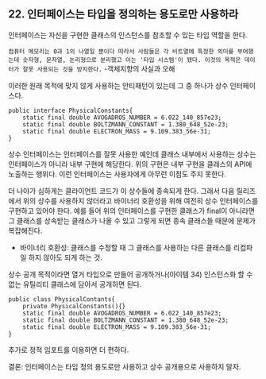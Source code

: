 ## 22. 인터페이스는 타입을 정의하는 용도로만 사용하라
인터페이스는 자신을 구현한 클래스의 인스턴스를 참조할 수 있는 타입 역할을 한다.

`컴퓨터 메모리는 0과 1의 나열일 뿐이다 따라서 사람들은 각 비트열에 특정한 의미를 부여했는데 숫자형, 문자열, 논리형으로 분리했고 이는 '타입 시스템'이 됐다. 이것의 목적은 데이터가 잘못 사용되는 것을 방지한다.` -객체지향의 사실과 오해<br>

이러한 원래 목적에 맞지 않게 사용하는 안티패턴이 있는데 그 중 하나가 상수 인터페이스다.

```
public interface PhysicalConstants{
    static final double AVOGADROS_NUMBER = 6.022_140_857e23;
    static final double BOLTZMANN_CONSTANT = 1.380_648_52e-23;
    static final double ELECTRON_MASS = 9.109.383_56e-31;
}
```

상수 인터페이스는 인터페이스를 잘못 사용한 예인데 클래스 내부에서 사용하는 상수는 인터페이스가 아니라 내부 구현에 해당한다. 위의 구현은 내부 구현을 클래스의 API에 노출하는 행위다. 이런 인터페이스는 사용자에게 아무런 이점도 주지 못한다. 

더 나아가 심하게는 클라이언트 코드가 이 상수들에 종속되게 한다. 그래서 다음 릴리즈에서 위의 상수를 사용하지 않더라고 바이너리 호환성을 위해 여전히 상수 인터페이스를 구현하고 있어야 한다.
예를 들어 위의 인터페이스를 구현한 클래스가 final이 아니라면 그 클래스를 상속받는 클래스가 나올 수 있고 그렇게 되면 종속 클래스들 때문에 문제가 복잡해진다.

* 바이너리 호환성: 클래스를 수정할 때 그 클래스를 사용하는 다른 클래스를 리컴파일 하지 않아도 되게 하는 것.

상수 공개 목적이라면 열거 타입으로 만들어 공개하거나(아이템 34) 인스턴스화 할 수 없는 유틸리티 클래스에 담아서 공개하면 된다.

```
public class PhysicalContants{
    private PhysicalConstants(){}
    static final double AVOGADROS_NUMBER = 6.022_140_857e23;
    static final double BOLTZMANN_CONSTANT = 1.380_648_52e-23;
    static final double ELECTRON_MASS = 9.109.383_56e-31;
}
```
추가로 정적 임포트를 이용하면 더 편하다.

결론: 인터페이스는 타입 정의 용도로만 사용하고 상수 공개용으로 사용하지 말자.
